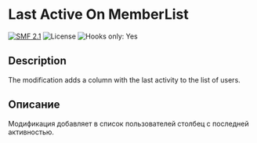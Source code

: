 # Last Active On MemberList

[![SMF 2.1](https://img.shields.io/badge/SMF-2.1-ed6033.svg?style=flat)](https://github.com/SimpleMachines/SMF2.1)
![License](https://img.shields.io/github/license/smf-last-active-on-memberlist)
![Hooks only: Yes](https://img.shields.io/badge/Hooks%20only-YES-blue)

## Description

The modification adds a column with the last activity to the list of users.

## Описание

Модификация добавляет в список пользователей столбец с последней активностью.
